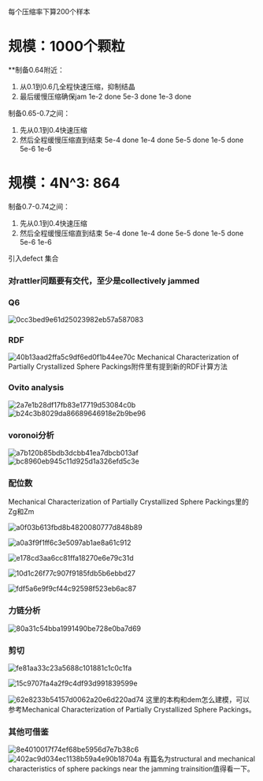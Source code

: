 每个压缩率下算200个样本
# 规模：1000个颗粒

**制备0.64附近：
1. 从0.1到0.6几全程快速压缩，抑制结晶
2. 最后缓慢压缩确保jam
1e-2    done
5e-3    done
1e-3    done

制备0.65-0.7之间：
1. 先从0.1到0.4快速压缩
2. 然后全程缓慢压缩直到结束
5e-4    done
1e-4    done
5e-5    done
1e-5    done
5e-6
1e-6

# 规模：4N^3: 864

制备0.7-0.74之间：
1. 先从0.1到0.4快速压缩
2. 然后全程缓慢压缩直到结束
5e-4    done
1e-4    done
5e-5    done
1e-5    done
5e-6
1e-6

引入defect
集合

### 对rattler问题要有交代，至少是collectively jammed

### Q6
![0cc3bed9e61d25023982eb57a587083](https://user-images.githubusercontent.com/72123149/230899166-92151b09-d185-4297-b127-9d9792b6804f.png)


### RDF
![40b13aad2ffa5c9df6ed0f1b44ee70c](https://user-images.githubusercontent.com/72123149/230897274-be805eee-a792-4dd3-a144-e41fdc92f4a6.png)
Mechanical Characterization of Partially Crystallized Sphere Packings附件里有提到新的RDF计算方法

### Ovito analysis
![2a7e1b28df17fb83e17719d53084c0b](https://user-images.githubusercontent.com/72123149/230897726-7c96fd15-4644-413f-b8fa-dfe61d00948b.png)
![b24c3b8029da86689646918e2b9be96](https://user-images.githubusercontent.com/72123149/230900170-7c298611-d9be-46ac-b2cd-e198868b5066.png)


### voronoi分析
![a7b120b85bdb3dcbb41ea7dbcb013af](https://user-images.githubusercontent.com/72123149/230897848-c0cdd0cb-730e-47df-ace3-6746fa3f2156.png)
![bc8960eb945c11d925d1a326efd5c3e](https://user-images.githubusercontent.com/72123149/230899604-aba76151-5e00-47bd-84d9-cfa994999100.png)


### 配位数
Mechanical Characterization of Partially Crystallized Sphere Packings里的Zg和Zm

![a0f03b613fbd8b4820080777d848b89](https://user-images.githubusercontent.com/72123149/230898436-15c5993a-bcf6-4a6e-811e-82a405a0a85a.png)

![a0a3f9f1ff6c3e5097ab1ae8a61c912](https://user-images.githubusercontent.com/72123149/230898452-d1f5c41f-958e-4256-af21-a89c2ed5caf2.png)

![e178cd3aa6cc81ffa18270e6e79c31d](https://user-images.githubusercontent.com/72123149/230899631-b4053f1e-6555-4db7-ba94-a498c80903c1.png)

![10d1c26f77c907f9185fdb5b6ebbd27](https://user-images.githubusercontent.com/72123149/230900203-3a4bf0e8-8c3c-44ff-afa9-44667cdab28f.png)

![fdf5a6e9f9cf44c92598f523eb6ac87](https://user-images.githubusercontent.com/72123149/230900217-8be238a0-69dc-4814-a522-3c8e474514eb.png)


### 力链分析
![80a31c54bba1991490be728e0ba7d69](https://user-images.githubusercontent.com/72123149/230898497-cd2f7fa8-c3a7-4a9e-92c7-51c1cabb5c57.png)

### 剪切
![fe81aa33c23a5688c101881c1c0c1fa](https://user-images.githubusercontent.com/72123149/230898638-fca64fd9-836b-4a13-b0e6-03636108c7ea.png)

![15c9707fa4a2f9c4df93d991839599e](https://user-images.githubusercontent.com/72123149/230899669-9acc44b1-6b78-4258-932b-be71f68a7cfa.png)

![62e8233b54157d0062a20e6d220ad74](https://user-images.githubusercontent.com/72123149/230899685-dc16e124-4897-442d-b31b-9e4b3baa8292.png)
这里的本构和dem怎么建模，可以参考Mechanical Characterization of Partially Crystallized Sphere Packings。

### 其他可借鉴
![8e4010017f74ef68be5956d7e7b38c6](https://user-images.githubusercontent.com/72123149/230898995-ba799dc0-dfb7-4eed-81c4-ed6351fcf285.png)
![402ac9d034ec1138b59a4e90b18704a](https://user-images.githubusercontent.com/72123149/230899057-9a6acfc7-9362-4c73-9240-c8ee22af49f2.png)
有篇名为structural and mechanical characteristics of sphere packings near the jamming trainsition值得看一下。



